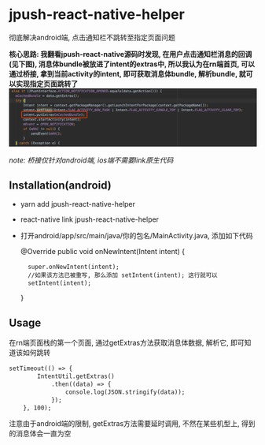 # jpush-react-native-helper
彻底解决android端, 点击通知栏不跳转至指定页面问题

**核心思路: 我翻看jpush-react-native源码时发现, 在用户点击通知栏消息的回调(见下图), 消息体bundle被放进了intent的extras中, 所以我认为在rn端首页, 可以通过桥接, 拿到当前activity的intent, 即可获取消息体bundle, 解析bundle, 就可以实现指定页面跳转了**
![Alt text|center](./screenshoot/3381545032639_.pic.jpg)


*note: 桥接仅针对android端, ios端不需要link原生代码*
## Installation(android)
- yarn add jpush-react-native-helper
- react-native link jpush-react-native-helper
- 打开android/app/src/main/java/你的包名/MainActivity.java, 添加如下代码
	

    @Override
    public void onNewIntent(Intent intent) {
    
        super.onNewIntent(intent);
        //如果该方法已被重写, 那么添加 setIntent(intent); 这行就可以
        setIntent(intent);
        
    }

## Usage
在rn端页面栈的第一个页面, 通过getExtras方法获取消息体数据, 解析它, 即可知道该如何跳转

    setTimeout(() => {
            IntentUtil.getExtras()
                .then((data) => {
                    console.log(JSON.stringify(data));
                });
        }, 100);
注意由于android端的限制, getExtras方法需要延时调用, 不然在某些机型上, 得到的消息体会一直为空